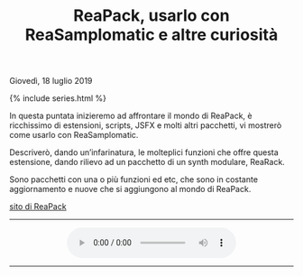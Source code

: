 ﻿---
title: ReaPack, usarlo con ReaSamplomatic e altre curiosità
layout: post
series: reapodcast
---

<footer>Giovedì, 18 luglio 2019</footer>

{% include series.html %}

In questa puntata inizieremo ad affrontare il mondo di ReaPack, è ricchissimo di estensioni, scripts, JSFX e molti altri pacchetti, vi mostrerò come usarlo con ReaSamplomatic. 

Descriverò, dando un’infarinatura, le molteplici funzioni che offre questa estensione, dando rilievo ad un pacchetto di un synth modulare, ReaRack.

Sono pacchetti con una o più funzioni ed etc, che sono in costante aggiornamento e nuove che si aggiungono al mondo di ReaPack.

[sito di ReaPack](https://reapack.com)

---

<div align="center">
<audio controls src="https://drive.google.com/uc?export=download&id=11LR0D9aiJ4B9XcvhsJyNSwqT84ZZdbNg">Il browser ha l'audio disattivato.</audio>
</div>

---
